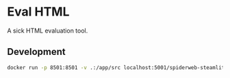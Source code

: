 # Eval HTML

A sick HTML evaluation tool.

## Development

```bash
docker run -p 8501:8501 -v .:/app/src localhost:5001/spiderweb-steamlit
```
